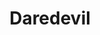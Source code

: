 ---
title: Daredevil
crosslinks:
- marvelstudios
- OopsDidntMeanTo
- Defenders
- shield
- SuddenlyHitler
- chiptunes
- PrequelMemes
- television
---